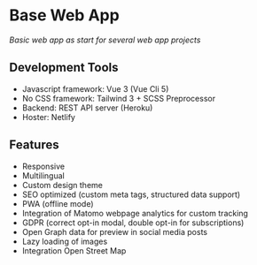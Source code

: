 # Base Web App

_Basic web app as start for several web app projects_

## Development Tools

- Javascript framework: Vue 3 (Vue Cli 5)
- No CSS framework: Tailwind 3 + SCSS Preprocessor
- Backend: REST API server (Heroku)
- Hoster: Netlify

## Features

- Responsive
- Multilingual
- Custom design theme
- SEO optimized (custom meta tags, structured data support)
- PWA (offline mode)
- Integration of Matomo webpage analytics for custom tracking
- GDPR (correct opt-in modal, double opt-in for subscriptions)
- Open Graph data for preview in social media posts
- Lazy loading of images
- Integration Open Street Map

